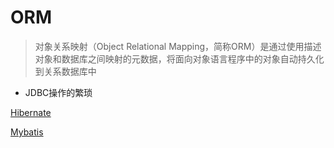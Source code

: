 # ORM

>对象关系映射（Object Relational Mapping，简称ORM）是通过使用描述对象和数据库之间映射的元数据，将面向对象语言程序中的对象自动持久化到关系数据库中

- JDBC操作的繁琐

[Hibernate](/编程语言/JAVA/框架/Hibernate.md)

[Mybatis](/编程语言/JAVA/框架/Mybatis.md)
